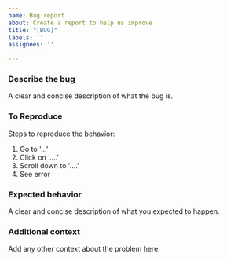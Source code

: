 ```yaml
---
name: Bug report
about: Create a report to help us improve
title: "[BUG]"
labels: ''
assignees: ''

---
```


### **Describe the bug**

A clear and concise description of what the bug is.

### **To Reproduce**

Steps to reproduce the behavior:

1. Go to '...'
2. Click on '....'
3. Scroll down to '....'
4. See error

### **Expected behavior**

A clear and concise description of what you expected to happen.

### **Additional context**

Add any other context about the problem here.
